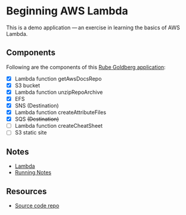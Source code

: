# Beginning AWS Lambda

This is a demo application — an exercise in learning the basics of AWS Lambda.

## Components

Following are the components of this [Rube Goldberg application](https://en.wikipedia.org/wiki/Rube_Goldberg_machine):

- [x] Lambda function getAwsDocsRepo
- [x] S3 bucket
- [x] Lambda function unzipRepoArchive
- [x] EFS
- [x] SNS (Destination)
- [x] Lambda function createAttributeFiles
- [x] SQS ~~(Destination)~~
- [ ] Lambda function createCheatSheet
- [ ] S3 static site

## Notes

- [Lambda](notes/lambda-notes.md)
- [Running Notes](notes/running-notes.md)

## Resources

- [Source code repo](https://github.com/srikanthmanda/aws-cloudformation-attributes)

